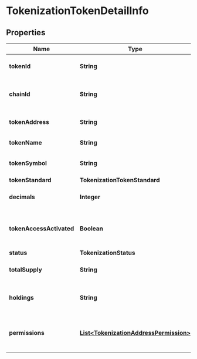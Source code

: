 

# TokenizationTokenDetailInfo


## Properties

| Name | Type | Description | Notes |
|------------ | ------------- | ------------- | -------------|
|**tokenId** | **String** | The unique token identifier. |  |
|**chainId** | **String** | The chain ID of the tokenization contract. |  |
|**tokenAddress** | **String** | The address of the token contract. |  [optional] |
|**tokenName** | **String** | The name of the token. |  [optional] |
|**tokenSymbol** | **String** | The unique token symbol. |  |
|**tokenStandard** | **TokenizationTokenStandard** |  |  |
|**decimals** | **Integer** | The number of decimals of the token. |  |
|**tokenAccessActivated** | **Boolean** | Whether the allowlist feature is activated for the token. |  [optional] |
|**status** | **TokenizationStatus** |  |  |
|**totalSupply** | **String** | The total supply of the token. |  [optional] |
|**holdings** | **String** | The amount of tokens held by the organization. |  [optional] |
|**permissions** | [**List&lt;TokenizationAddressPermission&gt;**](TokenizationAddressPermission.md) | List of execution addresses and their permissions. |  [optional] |



